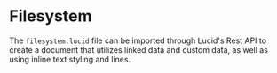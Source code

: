 # Filesystem

The `filesystem.lucid` file can be imported through Lucid's Rest API to create a document that utilizes linked data and custom data, as well as using inline text styling and lines.